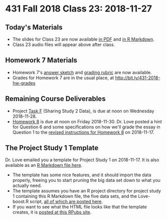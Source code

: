 # 431 Fall 2018 Class 23: 2018-11-27

## Today's Materials

- The slides for Class 23 are now available [in PDF](https://github.com/THOMASELOVE/431-2018/blob/master/slides/class23/431_class-23-slides_2018.pdf) and [in R Markdown](https://github.com/THOMASELOVE/THOMASELOVE/431-2018/master/slides/class23/431_class-23-slides_2018.Rmd).
- Class 23 audio files will appear above after class.

## Homework 7 Materials

- Homework 7's [answer sketch](https://github.com/THOMASELOVE/431-2018/tree/master/homework/Homework7) and [grading rubric](https://github.com/THOMASELOVE/431-2018/tree/master/homework/Homework7) are now available.
- Grades for Homework 7 are in the usual place, at http://bit.ly/431-2018-hw-grades

## Remaining Course Deliverables

- Project [Task F](https://thomaselove.github.io/431-2018-project/taskF.html) (Sharing Study 2 Data), is due at noon on Wednesday 2018-11-28.
- [Homework 8](https://github.com/THOMASELOVE/431-2018/tree/master/homework/Homework8) is due at noon on Friday 2018-11-30. Dr. Love posted a hint for Question 6 and some specifications on how we'll grade the essay in Question 1 to the [revised instructions for Homework 8](https://github.com/THOMASELOVE/431-2018/blob/master/homework/Homework8/431-2018-hw8.md) on 2018-11-17.

## The Project Study 1 Template

Dr. Love emailed you a template for Project Study 1 on 2018-11-17. It is also available as an [R Markdown file here](https://github.com/THOMASELOVE/431-2018-project/blob/master/study1template/431-project-study1_template.Rmd). 

- The template has some nice features, and it should import the data properly, freeing you to start pruning the big data set down to what you actually need. 
- The template assumes you have an R project directory for project study 1 containing this R Markdown file, the five data sets, and the Love-boost.R script, [all of which are posted here](https://github.com/THOMASELOVE/431-2018-project/tree/master/study1template).
- If you want to see what the HTML file looks like that the template creates, it is [posted at this RPubs site](http://rpubs.com/TELOVE/Project-study1-template-431-2018).

